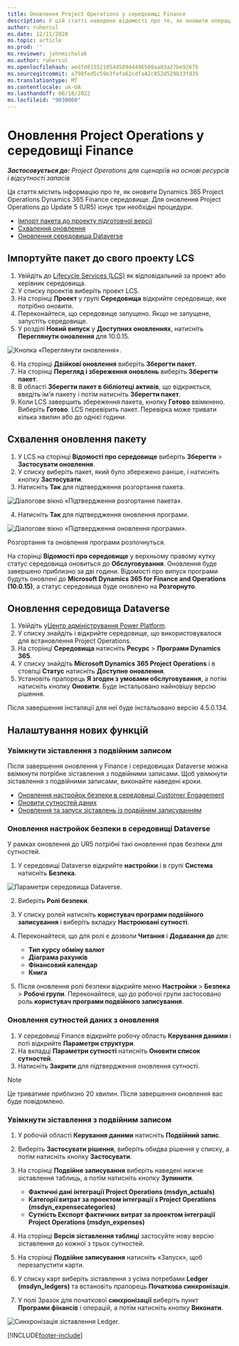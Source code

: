 ```yaml
---
title: Оновлення Project Operations у середовищі Finance
description: У цій статті наведено відомості про те, як оновити операції Project у Dynamics 365 Finance середовищі.
author: ruhercul
ms.date: 12/11/2020
ms.topic: article
ms.prod: ''
ms.reviewer: johnmichalak
ms.author: ruhercul
ms.openlocfilehash: aedfd815521054d58944496500aa03a27be9267b
ms.sourcegitcommit: a798fed5c59e3fefa62cdfa42c852d529b33fd35
ms.translationtype: MT
ms.contentlocale: uk-UA
ms.lasthandoff: 06/18/2022
ms.locfileid: "9030060"
---
```

# <a name="update-project-operations-in-your-finance-environment"></a>Оновлення Project Operations у середовищі Finance

_**Застосовується до:** Project Operations для сценаріїв на основі ресурсів і відсутності запасів_


Ця стаття містить інформацію про те, як оновити Dynamics 365 Project Operations Dynamics 365 Finance середовище. Для оновлення Project Operations до Update 5 (UR5) існує три необхідні процедури.

- [Імпорт пакета до проекту підготовчої версії](#import)
- [Схвалення оновлення](#apply)
- [Оновлення середовища Dataverse](#update)

## <a name="import-the-package-into-your-lcs-project"></a><a name="import"></a>Імпортуйте пакет до свого проекту LCS

1. Увійдіть до [Lifecycle Services (LCS)](https://lcs.dynamics.com/) як відповідальний за проект або керівник середовища.
2. У списку проектів виберіть проект LCS.
3. На сторінці **Проект** у групі **Середовища** відкрийте середовище, яке потрібно оновити.
4. Переконайтеся, що середовище запущено. Якщо не запущене, запустіть середовище.
5. У розділі **Новий випуск** у **Доступних оновленнях**, натисніть **Переглянути оновлення** для 10.0.15.

![Кнопка «Переглянути оновлення».](media/view-update.png)

6. На сторінці **Двійкові оновлення** виберіть **Зберегти пакет**.
7. На сторінці **Перегляд і збереження оновлень** виберіть **Зберегти пакет**.
8. В області **Зберегти пакет в бібліотеці активів**, що відкриється, введіть ім'я пакету і потім натисніть **Зберегти пакет**.
9. Коли LCS завершить збереження пакета, кнопку **Готово** ввімкнено. Виберіть **Готово**. LCS перевірить пакет. Перевірка може тривати кілька хвилин або до однієї години.


## <a name="apply-the-package-update"></a><a name="apply"></a>Схвалення оновлення пакету

1. У LCS на сторінці **Відомості про середовище** виберіть **Зберегти** > **Застосувати оновлення**.
2. У списку виберіть пакет, який було збережено раніше, і натисніть кнопку **Застосувати**.
3. Натисніть **Так** для підтвердження розгортання пакета.

![Діалогове вікно «Підтвердження розгортання пакета».](media/confirm-package-deployment.png)

4. Натисніть **Так** для підтвердження оновлення програми.

![Діалогове вікно «Підтвердження оновлення програми».](media/confirm-application-update.png)

Розгортання та оновлення програми розпочнуться. 

На сторінці **Відомості про середовище** у верхньому правому кутку статус середовища оновиться до **Обслуговування**. Оновлення буде завершено приблизно за дві години. Відомості про випуск програми будуть оновлені до **Microsoft Dynamics 365 for Finance and Operations (10.0.15)**, а статус середовища буде оновлено на **Розгорнуто**.


## <a name="update-your-dataverse-environment"></a><a name="update"></a>Оновлення середовища Dataverse

1. Увійдіть у[Центр адміністрування Power Platform](https://admin.powerplatform.com/).
2. У списку знайдіть і відкрийте середовище, що використовувалося для встановлення Project Operations.
3. На сторінці **Середовища** натисніть **Ресурс** > **Програми Dynamics 365**.
4. У списку знайдіть **Microsoft Dynamics 365 Project Operations** і в стовпці **Статус** натисніть **Доступне оновлення**.
5. Установіть прапорець **Я згоден з умовами обслуговування**, а потім натисніть кнопку **Оновити**. Буде інстальовано найновішу версію рішення.

Після завершення інсталяції для неї буде інстальовано версію 4.5.0.134.

## <a name="configure-new-features"></a>Налаштування нових функцій

### <a name="enable-dual-write-mapping"></a>Увімкнути зіставлення з подвійним записом

Після завершення оновлення у Finance і середовищах Dataverse можна ввімкнути потрібне зіставлення з подвійними записами. Щоб увімкнути зіставлення з подвійними записами, виконайте наведені кроки.

- [Оновлення настройок безпеки в середовищі Customer Engagement](#security)
- [Оновити сутностей даних](#refresh)
- [Оновлення та запуск зіставлень із подвійним записуванням](#run)

### <a name="update-security-settings-on-the-dataverse-environment"></a><a name="security"></a>Оновлення настройок безпеки в середовищі Dataverse

У рамках оновлення до UR5 потрібні такі оновлення прав безпеки для сутностей.

1. У середовищі Dataverse відкрийте **настройки** і в групі **Система** натисніть **Безпека**.

![Параметри середовища Dataverse.](media/Picture21.png)

2. Виберіть **Ролі безпеки**.
3. У списку ролей натисніть **користувач програми подвійного записування** і виберіть вкладку **Настроювані сутності**. 
4. Переконайтеся, що для ролі є дозволи **Читання** і **Додавання до** для:

      - **Тип курсу обміну валют**
      - **Діаграма рахунків** 
      - **Фінансовий календар** 
      - **Книга**

5. Після оновлення ролі безпеки відкрийте меню **Настройки** > **Безпека** > **Робочі групи**. Переконайтеся, що до робочої групи застосовано роль  **користувач програми подвійного записування**. 

### <a name="refresh-data-entities-from-the-update"></a><a name="refresh"></a>Оновлення сутностей даних з оновлення

1. У середовищі Finance відкрийте робочу область **Керування даними** і поті відкрийте **Параметри структури**.
2. На вкладці **Параметри сутності** натисніть **Оновити список сутностей**.
3. Натисніть **Закрити** для підтвердження оновлення сутності.

 > [!NOTE]
 > Це триватиме приблизно 20 хвилин. Після завершення оновлення вас буде повідомлено.

### <a name="update-dual-write-mappings"></a><a name="run"></a>Увімкнути зіставлення з подвійним записом

1. У робочій області **Керування даними** натисніть **Подвійний запис**.
2. Виберіть **Застосувати рішення**, виберіть обидва рішення у списку, а потім натисніть кнопку **Застосувати**.
3. На сторінці **Подвійне записування** виберіть наведені нижче зіставлення таблиць, а потім натисніть кнопку **Зупинити**.

    - **Фактичні дані інтеграції Project Operations (msdyn_actuals)**
    - **Категорії витрат за проектом інтеграції з Project Operations (msdyn_expensecategories)**
    - **Сутність Експорт фактичних витрат за проектом інтеграції Project Operations (msdyn_expenses)**

4. На сторінці **Версія зіставлення таблиці** застосуйте нову версію зіставлення до кожної з трьох сутностей.
5. На сторінці **Подвійне записування** натисніть «Запуск», щоб перезапустити карти.
6. У списку карт виберіть зіставлення з усіма потребами **Ledger (msdyn_ledgers)** та встановіть прапорець **Початкова синхронізація**. 
7. У полі Зразок для початкової **синхронізації** виберіть пункт **Програми фінансів** і операцій, а потім натисніть кнопку **Виконати**.
 
 ![Синхронізація зіставлення Ledger.](media/DW6.png)
 


[!INCLUDE[footer-include](../includes/footer-banner.md)]